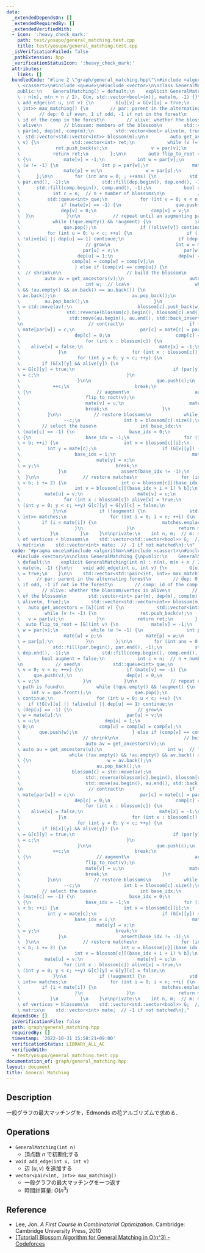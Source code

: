 ```yaml
---
data:
  _extendedDependsOn: []
  _extendedRequiredBy: []
  _extendedVerifiedWith:
  - icon: ':heavy_check_mark:'
    path: test/yosupo/general_matching.test.cpp
    title: test/yosupo/general_matching.test.cpp
  _isVerificationFailed: false
  _pathExtension: hpp
  _verificationStatusIcon: ':heavy_check_mark:'
  attributes:
    links: []
  bundledCode: "#line 2 \"graph/general_matching.hpp\"\n#include <algorithm>\n#include\
    \ <cassert>\n#include <queue>\n#include <vector>\n\nclass GeneralMatching {\n\
    public:\n    GeneralMatching() = default;\n    explicit GeneralMatching(int n)\
    \ : n(n), m(n + n / 2), G(m, std::vector<bool>(m)), mate(m, -1) {}\n\n    void\
    \ add_edge(int u, int v) {\n        G[u][v] = G[v][u] = true;\n    }\n\n    std::vector<std::pair<int,\
    \ int>> max_matching() {\n        // par: parent in the alternating forest\n \
    \       // dep: 0 if even, 1 if odd, -1 if not in the forest\n        // comp:\
    \ id of the comp in the forest\n        // alive: whether the blossom/vertex is\
    \ alive\n        // blossom: members of the blossom\n        std::vector<int>\
    \ par(m), dep(m), comp(m);\n        std::vector<bool> alive(m, true);\n      \
    \  std::vector<std::vector<int>> blossom(m);\n\n        auto get_ancestors = [&](int\
    \ v) {\n            std::vector<int> ret;\n            while (v != -1) {\n   \
    \             ret.push_back(v);\n                v = par[v];\n            }\n\
    \            return ret;\n        };\n\n        auto flip_to_root = [&](int v)\
    \ {\n            mate[v] = -1;\n            int w = par[v];\n            while\
    \ (w != -1) {\n                int p = par[w];\n                mate[w] = p;\n\
    \                mate[p] = w;\n                w = par[p];\n            }\n  \
    \      };\n\n        for (int ans = 0; ; ++ans) {\n            std::fill(par.begin(),\
    \ par.end(), -1);\n            std::fill(dep.begin(), dep.end(), -1);\n      \
    \      std::fill(comp.begin(), comp.end(), -1);\n            bool augment = false;\n\
    \            int c = n;  // n + number of blossoms\n\n            // seed\n  \
    \          std::queue<int> que;\n            for (int v = 0; v < n; ++v) {\n \
    \               if (mate[v] == -1) {\n                    que.push(v);\n     \
    \               dep[v] = 0;\n                    comp[v] = v;\n              \
    \  }\n            }\n\n            // repeat until an augmenting path is found\n\
    \            while (!que.empty() && !augment) {\n                int v = que.front();\n\
    \                que.pop();\n                if (!alive[v]) continue;\n      \
    \          for (int u = 0; u < c; ++u) {\n                    if (!G[v][u] ||\
    \ !alive[u] || dep[u] == 1) continue;\n                    if (dep[u] == -1) {\n\
    \                        // grow\n                        int w = mate[u];\n \
    \                       par[u] = v;\n                        par[w] = u;\n   \
    \                     dep[u] = 1;\n                        dep[w] = 0;\n     \
    \                   comp[u] = comp[w] = comp[v];\n                        que.push(w);\n\
    \                    } else if (comp[v] == comp[u]) {\n                      \
    \  // shrink\n\n                        // build the blossom\n               \
    \         auto av = get_ancestors(v);\n                        auto au = get_ancestors(u);\n\
    \                        int w;  // lca\n                        while (!av.empty()\
    \ && !au.empty() && av.back() == au.back()) {\n                            w =\
    \ av.back();\n                            av.pop_back();\n                   \
    \         au.pop_back();\n                        }\n                        blossom[c]\
    \ = std::move(av);\n                        blossom[c].push_back(w);\n       \
    \                 std::reverse(blossom[c].begin(), blossom[c].end());\n      \
    \                  std::move(au.begin(), au.end(), std::back_inserter(blossom[c]));\n\
    \n                        // contract\n                        if (par[w] != -1)\
    \ mate[par[w]] = c;\n                        par[c] = mate[c] = par[w];\n    \
    \                    dep[c] = 0;\n                        comp[c] = comp[w];\n\
    \                        for (int x : blossom[c]) {\n                        \
    \    alive[x] = false;\n                            mate[x] = -1;\n          \
    \              }\n                        for (int x : blossom[c]) {\n       \
    \                     for (int y = 0; y < c; ++y) {\n                        \
    \        if (G[x][y] && alive[y]) {\n                                    G[y][c]\
    \ = G[c][y] = true;\n                                    if (par[y] == x) par[y]\
    \ = c;\n                                }\n                            }\n   \
    \                     }\n\n                        que.push(c);\n            \
    \            ++c;\n                        break;\n                    } else\
    \ {\n                        // augment\n                        augment = true;\n\
    \                        flip_to_root(v);\n                        flip_to_root(u);\n\
    \                        mate[v] = u;\n                        mate[u] = v;\n\
    \                        break;\n                    }\n                }\n  \
    \          }\n\n            // restore blossoms\n            while (c > n) {\n\
    \                --c;\n                int b = blossom[c].size();\n\n        \
    \        // select the base\n                int base_idx;\n                if\
    \ (mate[c] == -1) {\n                    base_idx = 0;\n                } else\
    \ {\n                    base_idx = -1;\n                    for (int i = 0; i\
    \ < b; ++i) {\n                        int x = blossom[c][i];\n              \
    \          int y = mate[c];\n                        if (G[x][y]) {\n        \
    \                    base_idx = i;\n                            mate[c] = -1;\n\
    \                            mate[y] = x;\n                            mate[x]\
    \ = y;\n                            break;\n                        }\n      \
    \              }\n                    assert(base_idx != -1);\n              \
    \  }\n\n                // restore matches\n                for (int i = 1; i\
    \ < b; i += 2) {\n                    int u = blossom[c][(base_idx + i) % b];\n\
    \                    int v = blossom[c][(base_idx + i + 1) % b];\n           \
    \         mate[u] = v;\n                    mate[v] = u;\n                }\n\n\
    \                for (int x : blossom[c]) alive[x] = true;\n                for\
    \ (int y = 0; y < c; ++y) G[c][y] = G[y][c] = false;\n                blossom[c].clear();\n\
    \            }\n\n            if (!augment) {\n                std::vector<std::pair<int,\
    \ int>> matches;\n                for (int i = 0; i < n; ++i) {\n            \
    \        if (i < mate[i]) {\n                        matches.emplace_back(i, mate[i]);\n\
    \                    }\n                }\n                return matches;\n \
    \           }\n        }\n    }\n\nprivate:\n    int n, m;  // m: maximum number\
    \ of vertices + blossoms\n    std::vector<std::vector<bool>> G;  // adjacency\
    \ matrix\n    std::vector<int> mate;  // -1 if not matched\n};\n"
  code: "#pragma once\n#include <algorithm>\n#include <cassert>\n#include <queue>\n\
    #include <vector>\n\nclass GeneralMatching {\npublic:\n    GeneralMatching() =\
    \ default;\n    explicit GeneralMatching(int n) : n(n), m(n + n / 2), G(m, std::vector<bool>(m)),\
    \ mate(m, -1) {}\n\n    void add_edge(int u, int v) {\n        G[u][v] = G[v][u]\
    \ = true;\n    }\n\n    std::vector<std::pair<int, int>> max_matching() {\n  \
    \      // par: parent in the alternating forest\n        // dep: 0 if even, 1\
    \ if odd, -1 if not in the forest\n        // comp: id of the comp in the forest\n\
    \        // alive: whether the blossom/vertex is alive\n        // blossom: members\
    \ of the blossom\n        std::vector<int> par(m), dep(m), comp(m);\n        std::vector<bool>\
    \ alive(m, true);\n        std::vector<std::vector<int>> blossom(m);\n\n     \
    \   auto get_ancestors = [&](int v) {\n            std::vector<int> ret;\n   \
    \         while (v != -1) {\n                ret.push_back(v);\n             \
    \   v = par[v];\n            }\n            return ret;\n        };\n\n      \
    \  auto flip_to_root = [&](int v) {\n            mate[v] = -1;\n            int\
    \ w = par[v];\n            while (w != -1) {\n                int p = par[w];\n\
    \                mate[w] = p;\n                mate[p] = w;\n                w\
    \ = par[p];\n            }\n        };\n\n        for (int ans = 0; ; ++ans) {\n\
    \            std::fill(par.begin(), par.end(), -1);\n            std::fill(dep.begin(),\
    \ dep.end(), -1);\n            std::fill(comp.begin(), comp.end(), -1);\n    \
    \        bool augment = false;\n            int c = n;  // n + number of blossoms\n\
    \n            // seed\n            std::queue<int> que;\n            for (int\
    \ v = 0; v < n; ++v) {\n                if (mate[v] == -1) {\n               \
    \     que.push(v);\n                    dep[v] = 0;\n                    comp[v]\
    \ = v;\n                }\n            }\n\n            // repeat until an augmenting\
    \ path is found\n            while (!que.empty() && !augment) {\n            \
    \    int v = que.front();\n                que.pop();\n                if (!alive[v])\
    \ continue;\n                for (int u = 0; u < c; ++u) {\n                 \
    \   if (!G[v][u] || !alive[u] || dep[u] == 1) continue;\n                    if\
    \ (dep[u] == -1) {\n                        // grow\n                        int\
    \ w = mate[u];\n                        par[u] = v;\n                        par[w]\
    \ = u;\n                        dep[u] = 1;\n                        dep[w] =\
    \ 0;\n                        comp[u] = comp[w] = comp[v];\n                 \
    \       que.push(w);\n                    } else if (comp[v] == comp[u]) {\n \
    \                       // shrink\n\n                        // build the blossom\n\
    \                        auto av = get_ancestors(v);\n                       \
    \ auto au = get_ancestors(u);\n                        int w;  // lca\n      \
    \                  while (!av.empty() && !au.empty() && av.back() == au.back())\
    \ {\n                            w = av.back();\n                            av.pop_back();\n\
    \                            au.pop_back();\n                        }\n     \
    \                   blossom[c] = std::move(av);\n                        blossom[c].push_back(w);\n\
    \                        std::reverse(blossom[c].begin(), blossom[c].end());\n\
    \                        std::move(au.begin(), au.end(), std::back_inserter(blossom[c]));\n\
    \n                        // contract\n                        if (par[w] != -1)\
    \ mate[par[w]] = c;\n                        par[c] = mate[c] = par[w];\n    \
    \                    dep[c] = 0;\n                        comp[c] = comp[w];\n\
    \                        for (int x : blossom[c]) {\n                        \
    \    alive[x] = false;\n                            mate[x] = -1;\n          \
    \              }\n                        for (int x : blossom[c]) {\n       \
    \                     for (int y = 0; y < c; ++y) {\n                        \
    \        if (G[x][y] && alive[y]) {\n                                    G[y][c]\
    \ = G[c][y] = true;\n                                    if (par[y] == x) par[y]\
    \ = c;\n                                }\n                            }\n   \
    \                     }\n\n                        que.push(c);\n            \
    \            ++c;\n                        break;\n                    } else\
    \ {\n                        // augment\n                        augment = true;\n\
    \                        flip_to_root(v);\n                        flip_to_root(u);\n\
    \                        mate[v] = u;\n                        mate[u] = v;\n\
    \                        break;\n                    }\n                }\n  \
    \          }\n\n            // restore blossoms\n            while (c > n) {\n\
    \                --c;\n                int b = blossom[c].size();\n\n        \
    \        // select the base\n                int base_idx;\n                if\
    \ (mate[c] == -1) {\n                    base_idx = 0;\n                } else\
    \ {\n                    base_idx = -1;\n                    for (int i = 0; i\
    \ < b; ++i) {\n                        int x = blossom[c][i];\n              \
    \          int y = mate[c];\n                        if (G[x][y]) {\n        \
    \                    base_idx = i;\n                            mate[c] = -1;\n\
    \                            mate[y] = x;\n                            mate[x]\
    \ = y;\n                            break;\n                        }\n      \
    \              }\n                    assert(base_idx != -1);\n              \
    \  }\n\n                // restore matches\n                for (int i = 1; i\
    \ < b; i += 2) {\n                    int u = blossom[c][(base_idx + i) % b];\n\
    \                    int v = blossom[c][(base_idx + i + 1) % b];\n           \
    \         mate[u] = v;\n                    mate[v] = u;\n                }\n\n\
    \                for (int x : blossom[c]) alive[x] = true;\n                for\
    \ (int y = 0; y < c; ++y) G[c][y] = G[y][c] = false;\n                blossom[c].clear();\n\
    \            }\n\n            if (!augment) {\n                std::vector<std::pair<int,\
    \ int>> matches;\n                for (int i = 0; i < n; ++i) {\n            \
    \        if (i < mate[i]) {\n                        matches.emplace_back(i, mate[i]);\n\
    \                    }\n                }\n                return matches;\n \
    \           }\n        }\n    }\n\nprivate:\n    int n, m;  // m: maximum number\
    \ of vertices + blossoms\n    std::vector<std::vector<bool>> G;  // adjacency\
    \ matrix\n    std::vector<int> mate;  // -1 if not matched\n};"
  dependsOn: []
  isVerificationFile: false
  path: graph/general_matching.hpp
  requiredBy: []
  timestamp: '2022-10-31 15:58:21+09:00'
  verificationStatus: LIBRARY_ALL_AC
  verifiedWith:
  - test/yosupo/general_matching.test.cpp
documentation_of: graph/general_matching.hpp
layout: document
title: General Matching
---
```


## Description

一般グラフの最大マッチングを，Edmonds の花アルゴリズムで求める．

## Operations

- `GeneralMatching(int n)`
    - 頂点数 $n$ で初期化する
- `void add_edge(int u, int v)`
    - 辺 $(u, v)$ を追加する
- `vector<pair<int, int>> max_matching()`
    - 一般グラフの最大マッチングを一つ返す
    - 時間計算量: $O(n^3)$

## Reference

- Lee, Jon. *A First Course in Combinatorial Optimization*. Cambridge: Cambridge University Press, 2010
- [[Tutorial] Blossom Algorithm for General Matching in O(n^3) - Codeforces](https://codeforces.com/blog/entry/92339)
